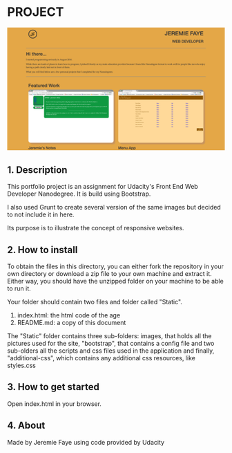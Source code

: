

PROJECT
========

![Screenshot of portfolio website](/static/images/Screenshot.png?raw=true "Final result")


## 1. Description
This portfolio project is an assignment for Udacity's Front End Web Developer Nanodegree.
It is build using Bootstrap.

I also used Grunt to create several version of the same images but decided to not include it in here.

Its purpose is to illustrate the concept of responsive websites.


## 2. How to install
To obtain the files in this directory, you can either fork the repository in your own directory or download a zip file to your own machine and extract it. Either way, you should have the unzipped folder on your machine to be able to run it.


Your folder should contain two files and  folder called "Static".

1. index.html: the html code of the age
2. README.md: a copy of this document

The "Static" folder contains three sub-folders: images, that holds all the pictures used for the site,  "bootstrap", that contains a config file and two sub-olders all the scripts and css files used in the application and finally, "additional-css", which contains any additional css resources, like styles.css

## 3. How to get started 
Open index.html in your browser.   

## 4. About
Made by Jeremie Faye using code provided by Udacity

